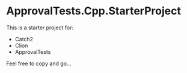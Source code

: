 # ApprovalTests.Cpp.StarterProject

This is a starter project for:
 * Catch2
 * Clion
 * ApprovalTests
 
 Feel free to copy and go...
